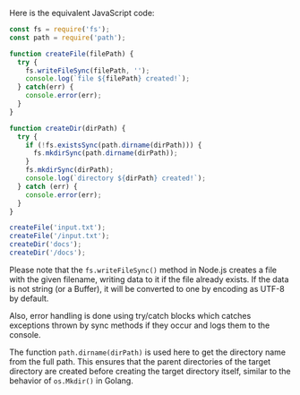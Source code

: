 Here is the equivalent JavaScript code:

```javascript
const fs = require('fs');
const path = require('path');

function createFile(filePath) {
  try {
    fs.writeFileSync(filePath, '');
    console.log(`file ${filePath} created!`);
  } catch(err) {
    console.error(err);
  }
}

function createDir(dirPath) {
  try {
    if (!fs.existsSync(path.dirname(dirPath))) {
      fs.mkdirSync(path.dirname(dirPath));
    }
    fs.mkdirSync(dirPath);
    console.log(`directory ${dirPath} created!`);
  } catch (err) {
    console.error(err);
  }
}

createFile('input.txt');
createFile('/input.txt');
createDir('docs');
createDir('/docs');
```

Please note that the `fs.writeFileSync()` method in Node.js creates a file with the given filename, writing data to it if the file already exists. If the data is not string (or a Buffer), it will be converted to one by encoding as UTF-8 by default.

Also, error handling is done using try/catch blocks which catches exceptions thrown by sync methods if they occur and logs them to the console.

The function `path.dirname(dirPath)` is used here to get the directory name from the full path. This ensures that the parent directories of the target directory are created before creating the target directory itself, similar to the behavior of `os.Mkdir()` in Golang.
